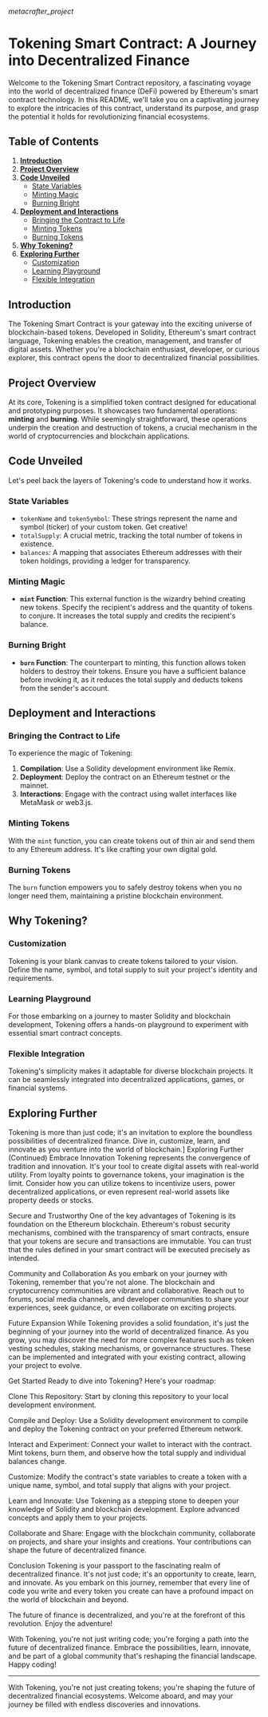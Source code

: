 ###### metacrafter_project

# Tokening Smart Contract: A Journey into Decentralized Finance

Welcome to the Tokening Smart Contract repository, a fascinating voyage into the world of decentralized finance (DeFi) powered by Ethereum's smart contract technology. In this README, we'll take you on a captivating journey to explore the intricacies of this contract, understand its purpose, and grasp the potential it holds for revolutionizing financial ecosystems.

## Table of Contents
1. [**Introduction**](#introduction)
2. [**Project Overview**](#project-overview)
3. [**Code Unveiled**](#code-unveiled)
    - [State Variables](#state-variables)
    - [Minting Magic](#minting-magic)
    - [Burning Bright](#burning-bright)
4. [**Deployment and Interactions**](#deployment-and-interactions)
    - [Bringing the Contract to Life](#bringing-the-contract-to-life)
    - [Minting Tokens](#minting-tokens)
    - [Burning Tokens](#burning-tokens)
5. [**Why Tokening?**](#why-tokening)
6. [**Exploring Further**](#exploring-further)
    - [Customization](#customization)
    - [Learning Playground](#learning-playground)
    - [Flexible Integration](#flexible-integration)

## Introduction

The Tokening Smart Contract is your gateway into the exciting universe of blockchain-based tokens. Developed in Solidity, Ethereum's smart contract language, Tokening enables the creation, management, and transfer of digital assets. Whether you're a blockchain enthusiast, developer, or curious explorer, this contract opens the door to decentralized financial possibilities.

## Project Overview

At its core, Tokening is a simplified token contract designed for educational and prototyping purposes. It showcases two fundamental operations: **minting** and **burning**. While seemingly straightforward, these operations underpin the creation and destruction of tokens, a crucial mechanism in the world of cryptocurrencies and blockchain applications.

## Code Unveiled

Let's peel back the layers of Tokening's code to understand how it works.

### State Variables

- `tokenName` and `tokenSymbol`: These strings represent the name and symbol (ticker) of your custom token. Get creative!
- `totalSupply`: A crucial metric, tracking the total number of tokens in existence.
- `balances`: A mapping that associates Ethereum addresses with their token holdings, providing a ledger for transparency.

### Minting Magic

- **`mint` Function**: This external function is the wizardry behind creating new tokens. Specify the recipient's address and the quantity of tokens to conjure. It increases the total supply and credits the recipient's balance.

### Burning Bright

- **`burn` Function**: The counterpart to minting, this function allows token holders to destroy their tokens. Ensure you have a sufficient balance before invoking it, as it reduces the total supply and deducts tokens from the sender's account.

## Deployment and Interactions

### Bringing the Contract to Life

To experience the magic of Tokening:

1. **Compilation**: Use a Solidity development environment like Remix.
2. **Deployment**: Deploy the contract on an Ethereum testnet or the mainnet.
3. **Interactions**: Engage with the contract using wallet interfaces like MetaMask or web3.js.

### Minting Tokens

With the `mint` function, you can create tokens out of thin air and send them to any Ethereum address. It's like crafting your own digital gold.

### Burning Tokens

The `burn` function empowers you to safely destroy tokens when you no longer need them, maintaining a pristine blockchain environment.

## Why Tokening?

### Customization

Tokening is your blank canvas to create tokens tailored to your vision. Define the name, symbol, and total supply to suit your project's identity and requirements.

### Learning Playground

For those embarking on a journey to master Solidity and blockchain development, Tokening offers a hands-on playground to experiment with essential smart contract concepts.

### Flexible Integration

Tokening's simplicity makes it adaptable for diverse blockchain projects. It can be seamlessly integrated into decentralized applications, games, or financial systems.

## Exploring Further

Tokening is more than just code; it's an invitation to explore the boundless possibilities of decentralized finance. Dive in, customize, learn, and innovate as you venture into the world of blockchain.]
Exploring Further (Continued)
Embrace Innovation
Tokening represents the convergence of tradition and innovation. It's your tool to create digital assets with real-world utility. From loyalty points to governance tokens, your imagination is the limit. Consider how you can utilize tokens to incentivize users, power decentralized applications, or even represent real-world assets like property deeds or stocks.

Secure and Trustworthy
One of the key advantages of Tokening is its foundation on the Ethereum blockchain. Ethereum's robust security mechanisms, combined with the transparency of smart contracts, ensure that your tokens are secure and transactions are immutable. You can trust that the rules defined in your smart contract will be executed precisely as intended.

Community and Collaboration
As you embark on your journey with Tokening, remember that you're not alone. The blockchain and cryptocurrency communities are vibrant and collaborative. Reach out to forums, social media channels, and developer communities to share your experiences, seek guidance, or even collaborate on exciting projects.

Future Expansion
While Tokening provides a solid foundation, it's just the beginning of your journey into the world of decentralized finance. As you grow, you may discover the need for more complex features such as token vesting schedules, staking mechanisms, or governance structures. These can be implemented and integrated with your existing contract, allowing your project to evolve.

Get Started
Ready to dive into Tokening? Here's your roadmap:

Clone This Repository: Start by cloning this repository to your local development environment.

Compile and Deploy: Use a Solidity development environment to compile and deploy the Tokening contract on your preferred Ethereum network.

Interact and Experiment: Connect your wallet to interact with the contract. Mint tokens, burn them, and observe how the total supply and individual balances change.

Customize: Modify the contract's state variables to create a token with a unique name, symbol, and total supply that aligns with your project.

Learn and Innovate: Use Tokening as a stepping stone to deepen your knowledge of Solidity and blockchain development. Explore advanced concepts and apply them to your projects.

Collaborate and Share: Engage with the blockchain community, collaborate on projects, and share your insights and creations. Your contributions can shape the future of decentralized finance.

Conclusion
Tokening is your passport to the fascinating realm of decentralized finance. It's not just code; it's an opportunity to create, learn, and innovate. As you embark on this journey, remember that every line of code you write and every token you create can have a profound impact on the world of blockchain and beyond.

The future of finance is decentralized, and you're at the forefront of this revolution. Enjoy the adventure!

With Tokening, you're not just writing code; you're forging a path into the future of decentralized finance. Embrace the possibilities, learn, innovate, and be part of a global community that's reshaping the financial landscape. Happy coding!

---

With Tokening, you're not just creating tokens; you're shaping the future of decentralized financial ecosystems. Welcome aboard, and may your journey be filled with endless discoveries and innovations.


